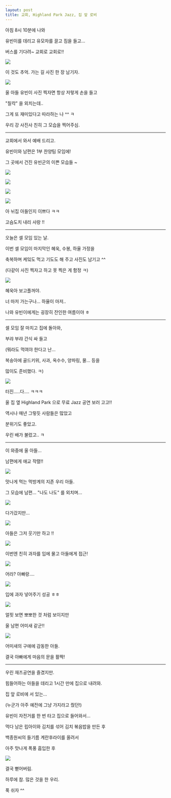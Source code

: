 ```yaml
---
layout: post
title: 교회, Highland Park Jazz, 집 앞 로비
---
```



아침 8시 10분에 나와 

유빈이를 데리고 유모차를 끌고 짐을 들고...

버스를 기다려~ 교회로 교회로!!

![](https://dl.dropboxusercontent.com/u/9792864/150802%20%EA%B5%90%ED%9A%8C%2C%20Highland%20Park%20Jazz%2C%20%EC%A7%91%20%EC%95%9E%20%EB%A1%9C%EB%B9%84/sLxkZFeRk7sYw3cik9F7dRACRb7sm6Qo8sLDtUiawuoLAYspN.jpg)


이 것도 추억. 가는 길 사진 한 장 남기자.

![](https://dl.dropboxusercontent.com/u/9792864/150802%20%EA%B5%90%ED%9A%8C%2C%20Highland%20Park%20Jazz%2C%20%EC%A7%91%20%EC%95%9E%20%EB%A1%9C%EB%B9%84/E_n-kF4aZWmXooe_OW-FYPY2xDtwLK6PDm-srjQ7xOYLAYspN.jpg)


울 아들 유빈이 사진 찍자면 항상 저렇게 손을 들고

"칠칵" 을 외치는데..

그게 또 재미있다고 따라하는 나 ^^ ㅋ

우리 강 사진사 친히 그 모습을 찍어주심. 

---

교회에서 와서 예배 드리고.

유빈이와 남편은 1부 찬양팀 모임에!

그 곳에서 건진 유빈군의 이쁜 모습들 ~

![](https://dl.dropboxusercontent.com/u/9792864/150802%20%EA%B5%90%ED%9A%8C%2C%20Highland%20Park%20Jazz%2C%20%EC%A7%91%20%EC%95%9E%20%EB%A1%9C%EB%B9%84/1438547230777.jpeg)


![](https://dl.dropboxusercontent.com/u/9792864/150802%20%EA%B5%90%ED%9A%8C%2C%20Highland%20Park%20Jazz%2C%20%EC%A7%91%20%EC%95%9E%20%EB%A1%9C%EB%B9%84/1438547232772.jpeg)


![](https://dl.dropboxusercontent.com/u/9792864/150802%20%EA%B5%90%ED%9A%8C%2C%20Highland%20Park%20Jazz%2C%20%EC%A7%91%20%EC%95%9E%20%EB%A1%9C%EB%B9%84/1438547234704.jpeg)


![](https://dl.dropboxusercontent.com/u/9792864/150802%20%EA%B5%90%ED%9A%8C%2C%20Highland%20Park%20Jazz%2C%20%EC%A7%91%20%EC%95%9E%20%EB%A1%9C%EB%B9%84/1438547236778.jpeg)


아 뉘집 아들인지 이쁘다 ㅋㅋ

고슴도치 내리 사랑 !!

---

오늘은 셀 모임 있는 날.

이번 셀 모임이 마지막인 혜욱, 수봉, 하율 가정을 

축복하며 케잌도 먹고 기도도 해 주고 사진도 남기고 ^^

(다같이 사진 찍자고 하고 못 찍은 게 함정 ㅋ)

![](https://dl.dropboxusercontent.com/u/9792864/150802%20%EA%B5%90%ED%9A%8C%2C%20Highland%20Park%20Jazz%2C%20%EC%A7%91%20%EC%95%9E%20%EB%A1%9C%EB%B9%84/5Z-V-YQgrDE62sFhJ1NpUI-okUuZEwZRUPvGPRuM3ysLAYspN.jpg)


혜욱아 보고플꺼야. 

너 마저 가는구나... 하율이 마저..

나와 유빈이에게는 굉장히 잔인한 여름이야 ㅎ

---

셀 모임 잘 마치고 집에 돌아와, 

부랴 부랴 간식 싸 들고 

(뭐라도 먹여야 한다고 난...

복숭아에 골드키위, 사과, 옥수수, 양파링, 물... 등을 

많이도 준비했다. ㅋ)

![](https://dl.dropboxusercontent.com/u/9792864/11.png)


터진.....다.... ㅋㅋㅋ

울 집 옆 Highland Park 으로 무료 Jazz 공연 보러 고고!!

역시나 매년 그렇듯 사람들은 많았고 

분위기도 좋았고.

우린 배가 불렀고.. ㅋ

---

이 와중에 울 아들...

남편에게 애교 작렬!!

![](https://dl.dropboxusercontent.com/u/9792864/150802%20%EA%B5%90%ED%9A%8C%2C%20Highland%20Park%20Jazz%2C%20%EC%A7%91%20%EC%95%9E%20%EB%A1%9C%EB%B9%84/gscSySlGIza_ftv9yfPxF9ed9WM7aUkFZnVBgwL3EKoLAYspN.jpg)


맛나게 먹는 먹방계의 지존 우리 아들.

그 모습에 남편... "나도 나도" 를 외치며...

![](https://dl.dropboxusercontent.com/u/9792864/150802%20%EA%B5%90%ED%9A%8C%2C%20Highland%20Park%20Jazz%2C%20%EC%A7%91%20%EC%95%9E%20%EB%A1%9C%EB%B9%84/epOtYaT19x9O2P2rpUAQu6hPuw8d_ElNkbxlo7GO5j0LAYspN.jpg)


다가갔지만...

![](https://dl.dropboxusercontent.com/u/9792864/150802%20%EA%B5%90%ED%9A%8C%2C%20Highland%20Park%20Jazz%2C%20%EC%A7%91%20%EC%95%9E%20%EB%A1%9C%EB%B9%84/NXEovxtgPXtPQ7vmtXHVUaqFvAwIP1_OHrrj32rNqfwLAYspN.jpg)


아들은 그저 웃기만 하고 !!

![](https://dl.dropboxusercontent.com/u/9792864/150802%20%EA%B5%90%ED%9A%8C%2C%20Highland%20Park%20Jazz%2C%20%EC%A7%91%20%EC%95%9E%20%EB%A1%9C%EB%B9%84/euwuwaLDq0lpme5W_5bWDSQ25JWGurszxong5qZEeS0LAYspN.jpg)


이번엔 친히 과자를 입에 물고 아들에게 접근!

![](https://dl.dropboxusercontent.com/u/9792864/150802%20%EA%B5%90%ED%9A%8C%2C%20Highland%20Park%20Jazz%2C%20%EC%A7%91%20%EC%95%9E%20%EB%A1%9C%EB%B9%84/GyiHbtxWseIIxVjE6Tgaq1JEoLMZozVMc6UvgVj5OVILAYspN.jpg)


어라? 아빠랑....

![](https://dl.dropboxusercontent.com/u/9792864/150802%20%EA%B5%90%ED%9A%8C%2C%20Highland%20Park%20Jazz%2C%20%EC%A7%91%20%EC%95%9E%20%EB%A1%9C%EB%B9%84/QqeDNRMBL22fuO_WbtVIq4Kj4K47I3CfRldXpKnorYULAYspN.jpg)


입에 과자 넣어주기 성공 ㅎㅎ

![](https://dl.dropboxusercontent.com/u/9792864/150802%20%EA%B5%90%ED%9A%8C%2C%20Highland%20Park%20Jazz%2C%20%EC%A7%91%20%EC%95%9E%20%EB%A1%9C%EB%B9%84/8CkMuj_xrHiUmOTqDY7HoTmcC5uLfyp2XHEQcorIxO4LAYspN.jpg)


얼핏 보면 뽀뽀한 것 처럼 보이지만

울 남편 어미새 같군!!

![](https://dl.dropboxusercontent.com/u/9792864/150802%20%EA%B5%90%ED%9A%8C%2C%20Highland%20Park%20Jazz%2C%20%EC%A7%91%20%EC%95%9E%20%EB%A1%9C%EB%B9%84/uM5d8MGEVtYvzixdK0N-TnMWsFr48TIL6axwVd8qdZYLAYspN.jpg)


어미새의 구애에 감동한 아들.

결국 아빠에게 마음의 문을 활짝! 

---

우린 재즈공연을 즐겼지만.

힘들어하는 아들을 데리고 1시간 만에 집으로 내려와.

집 앞 로비에 서 있는...

(누군가 아주 예전에 그냥 가지라고 줬던!)

유빈이 자전거를 한 번 타고 집으로 들어와서...

먹다 남은 립아이와 김치를 섞어 김치 볶음밥을 만든 후

백종원씨의 들기름 계란후라이를 올려서 

아주 맛나게 폭풍 흡입한 후 

![](https://dl.dropboxusercontent.com/u/9792864/19.png)


결국 뻗어버림. 

하루에 참. 많은 것을 한 우리.

푹 쉬자 ^^



